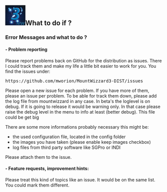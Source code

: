 ## <img src="pics/mw.png" width='64' height='64'/>What to do if ?

### Error Messages and what to do ?

#### - Problem reporting

Please report problems back on GitHub for the distribution as issues. There I could track them and make my life
a little bit easier to work for you. You find the issues under:
<pre>https://github.com/mworion/MountWizzard3-DIST/issues</pre>
Please open a new issue for each problem. If you have more of them, please an issue per problem.
To be able for track them down, please add the log file from mountwizzard in any case. In beta's the loglevel
is on debug. If it is going to release it would be warning only. In that case please raise the debug level
in the menu to info at least (better debug). This file could be get big

There are some more informations probably necessary this might be:
- the used configuration file, located in the config folder
- the images you have taken (please enable keep images checkbox)
- log files from third party software like SGPro or INDI

Please attach them to the issue.

#### - Feature requests, improvement hints:

Please treat this kind of topics like an issue. It would be on the same list. You could mark them different.